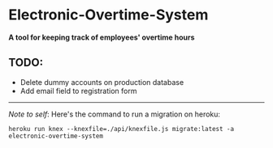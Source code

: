 # Electronic-Overtime-System
**A tool for keeping track of employees' overtime hours**

## TODO:
- Delete dummy accounts on production database
- Add email field to registration form

<hr>

_Note to self_: Here's the command to run a migration on heroku: 

`heroku run knex --knexfile=./api/knexfile.js migrate:latest -a electronic-overtime-system`
